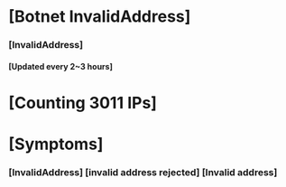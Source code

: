 # [Botnet InvalidAddress]
### [InvalidAddress]
#### [Updated every 2~3 hours]

# [Counting 3011 IPs]

# [Symptoms] 

###   [InvalidAddress] [invalid address rejected] [Invalid address]

